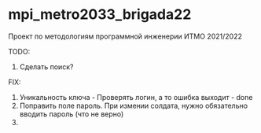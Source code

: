 # mpi_metro2033_brigada22
Проект по методологиям программной инженерии ИТМО 2021/2022

TODO:
1. Сделать поиск?

FIX:
1. Уникальность ключа - Проверять логин, а то ошибка выходит - done
2. Поправить поле пароль. При измении солдата, нужно обязательно вводить пароль (что не верно)
3. 




